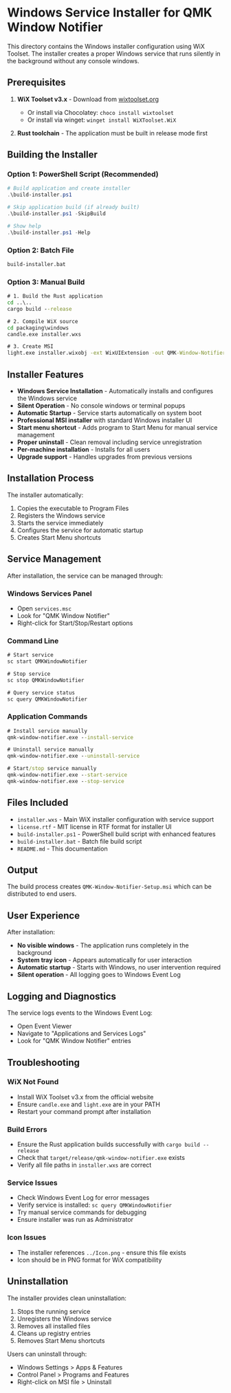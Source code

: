 # Windows Service Installer for QMK Window Notifier

This directory contains the Windows installer configuration using WiX Toolset. The installer creates a proper Windows service that runs silently in the background without any console windows.

## Prerequisites

1. **WiX Toolset v3.x** - Download from [wixtoolset.org](https://wixtoolset.org/releases/)
   - Or install via Chocolatey: `choco install wixtoolset`
   - Or install via winget: `winget install WiXToolset.WiX`

2. **Rust toolchain** - The application must be built in release mode first

## Building the Installer

### Option 1: PowerShell Script (Recommended)
```powershell
# Build application and create installer
.\build-installer.ps1

# Skip application build (if already built)
.\build-installer.ps1 -SkipBuild

# Show help
.\build-installer.ps1 -Help
```

### Option 2: Batch File
```cmd
build-installer.bat
```

### Option 3: Manual Build
```cmd
# 1. Build the Rust application
cd ..\..
cargo build --release

# 2. Compile WiX source
cd packaging\windows
candle.exe installer.wxs

# 3. Create MSI
light.exe installer.wixobj -ext WixUIExtension -out QMK-Window-Notifier-Setup.msi
```

## Installer Features

- **Windows Service Installation** - Automatically installs and configures the Windows service
- **Silent Operation** - No console windows or terminal popups
- **Automatic Startup** - Service starts automatically on system boot
- **Professional MSI installer** with standard Windows installer UI
- **Start menu shortcut** - Adds program to Start Menu for manual service management
- **Proper uninstall** - Clean removal including service unregistration
- **Per-machine installation** - Installs for all users
- **Upgrade support** - Handles upgrades from previous versions

## Installation Process

The installer automatically:
1. Copies the executable to Program Files
2. Registers the Windows service
3. Starts the service immediately
4. Configures the service for automatic startup
5. Creates Start Menu shortcuts

## Service Management

After installation, the service can be managed through:

### Windows Services Panel
- Open `services.msc`
- Look for "QMK Window Notifier"
- Right-click for Start/Stop/Restart options

### Command Line
```cmd
# Start service
sc start QMKWindowNotifier

# Stop service
sc stop QMKWindowNotifier

# Query service status
sc query QMKWindowNotifier
```

### Application Commands
```cmd
# Install service manually
qmk-window-notifier.exe --install-service

# Uninstall service manually
qmk-window-notifier.exe --uninstall-service

# Start/stop service manually
qmk-window-notifier.exe --start-service
qmk-window-notifier.exe --stop-service
```

## Files Included

- `installer.wxs` - Main WiX installer configuration with service support
- `license.rtf` - MIT license in RTF format for installer UI
- `build-installer.ps1` - PowerShell build script with enhanced features
- `build-installer.bat` - Batch file build script
- `README.md` - This documentation

## Output

The build process creates `QMK-Window-Notifier-Setup.msi` which can be distributed to end users.

## User Experience

After installation:
- **No visible windows** - The application runs completely in the background
- **System tray icon** - Appears automatically for user interaction
- **Automatic startup** - Starts with Windows, no user intervention required
- **Silent operation** - All logging goes to Windows Event Log

## Logging and Diagnostics

The service logs events to the Windows Event Log:
- Open Event Viewer
- Navigate to "Applications and Services Logs"
- Look for "QMK Window Notifier" entries

## Troubleshooting

### WiX Not Found
- Install WiX Toolset v3.x from the official website
- Ensure `candle.exe` and `light.exe` are in your PATH
- Restart your command prompt after installation

### Build Errors
- Ensure the Rust application builds successfully with `cargo build --release`
- Check that `target/release/qmk-window-notifier.exe` exists
- Verify all file paths in `installer.wxs` are correct

### Service Issues
- Check Windows Event Log for error messages
- Verify service is installed: `sc query QMKWindowNotifier`
- Try manual service commands for debugging
- Ensure installer was run as Administrator

### Icon Issues
- The installer references `../Icon.png` - ensure this file exists
- Icon should be in PNG format for WiX compatibility

## Uninstallation

The installer provides clean uninstallation:
1. Stops the running service
2. Unregisters the Windows service
3. Removes all installed files
4. Cleans up registry entries
5. Removes Start Menu shortcuts

Users can uninstall through:
- Windows Settings > Apps & Features
- Control Panel > Programs and Features
- Right-click on MSI file > Uninstall